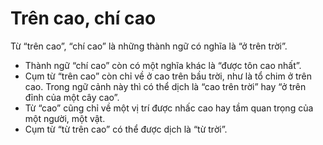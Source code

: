 # Trên cao, chí cao

Từ “trên cao”, “chí cao” là những thành ngữ có nghĩa là “ở trên trời”.
- Thành ngữ “chí cao” còn có một nghĩa khác là “được tôn cao nhất”. 
- Cụm từ “trên cao” còn chỉ về ở cao trên bầu trời, như là tổ chim ở trên cao. Trong ngữ cảnh này thì có thể dịch là “cao trên trời” hay “ở trên đỉnh của một cây cao”. 
- Từ “cao” cũng chỉ về một vị trí được nhấc cao hay tầm quan trọng của một người, một vật. 
- Cụm từ “từ trên cao” có thể được dịch là “từ trời”.

